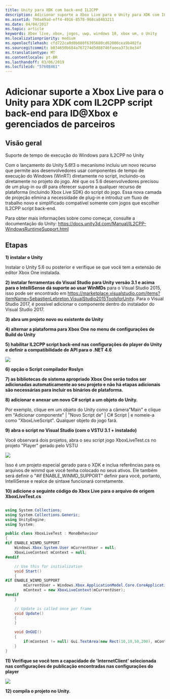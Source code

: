 ```yaml
---
title: Unity para XDK com back-end IL2CPP
description: Adicionar suporte a Xbox Live para o Unity para XDK com IL2CPP script back-end para ID@Xbox e gerenciados de parceiros
ms.assetid: 790a49ad-eff4-4916-8578-968ca8483211
ms.date: 04/04/2017
ms.topic: article
keywords: Xbox live, xbox, jogos, uwp, windows 10, xbox um, o Unity
ms.localizationpriority: medium
ms.openlocfilehash: cfd722ca0d0b080f6395680cd62000cea9b402fa
ms.sourcegitcommit: b034650b684a767274d5d88746faeea373c8e34f
ms.translationtype: MT
ms.contentlocale: pt-BR
ms.lasthandoff: 03/06/2019
ms.locfileid: "57608461"
---
```

# <a name="add-xbox-live-support-to-unity-for-xdk-with-il2cpp-scripting-backend-for-idxbox-and-managed-partners"></a>Adicionar suporte a Xbox Live para o Unity para XDK com IL2CPP script back-end para ID@Xbox e gerenciados de parceiros

## <a name="overview"></a>Visão geral

Suporte de tempo de execução do Windows para IL2CPP no Unity

Com o lançamento do Unity 5.6f3 o mecanismo incluiu um novo recurso que permite aos desenvolvedores usar componentes de tempo de execução do Windows (WinRT) diretamente no script, incluindo-os diretamente no projeto do jogo. Até que os 5.6 desenvolvedores precisou de um plug-in ou dll para oferecer suporte a qualquer recurso de plataforma (incluindo Xbox Live SDK) do script do jogo. Essa nova camada de projeção elimina a necessidade de plug-in e introduz um fluxo de trabalho novo e simplificado compatível somente com jogos que escolher IL2CPP script back-end.

Para obter mais informações sobre como começar, consulte a documentação do Unity: https://docs.unity3d.com/Manual/IL2CPP-WindowsRuntimeSupport.html

## <a name="steps"></a>Etapas

**1) instalar o Unity**

Instalar o Unity 5.6 ou posterior e verifique se que você tem a extensão de editor Xbox One instalada.

**2) instalar ferramentas do Visual Studio para Unity versão 3.1 e acima para o IntelliSense dá suporte ao usar WinMDs** para o Visual Studio 2015, isso pode ser encontrado em https://marketplace.visualstudio.com/items?itemName=SebastienLebreton.VisualStudio2015ToolsforUnity.  Para o Visual Studio 2017, é possível adicionar o componente dentro do instalador do Visual Studio 2017.

**3) abra um projeto novo ou existente do Unity**

**4) alternar a plataforma para Xbox One no menu de configurações de Build do Unity**

**5) habilitar IL2CPP script back-end nas configurações do player do Unity e definir a compatibilidade de API para o .NET 4.6**

![](../images/unity/unity-il2cpp-1.png)

**6) opção o Script compilador Roslyn**

**7) as bibliotecas de sistema apropriado Xbox One serão todos ser adicionadas automaticamente ao seu projeto e não há etapas adicionais são necessárias para incluir os binários de plataforma.**

**8) adicionar e anexar um novo C\# script a um objeto do Unity.**

Por exemplo, clique em um objeto do Unity como a câmera"Main" e clique em "Adicionar componente" \| "Novo Script de" \| C\# Script \| e nomeie-a como "XboxLiveScript". Qualquer objeto do jogo fará.

**9) abra o script no Visual Studio (com o VSTU 3.1 + instalado)**

Você observará dois projetos, abra o seu script jogo XboxLiveTest.cs no projeto "Player" gerado pelo VSTU

![](../images/unity/unity-il2cpp-2.png)

Isso é um projeto especial gerado para o XDK e inclua referências para os arquivos de winmd que você tenha colocado no seus ativos.
Ele também será definir o "#if ENABLE_WINMD_SUPPORT" definir para você, portanto, IntelliSense e realce de sintaxe funcionará corretamente.

**10) adicione o seguinte código do Xbox Live para o arquivo de origem XboxLiveTest.cs**

```csharp

using System.Collections;
using System.Collections.Generic;
using UnityEngine;
using System;

public class XboxLiveTest : MonoBehaviour
{
#if ENABLE_WINMD_SUPPORT
    Windows.Xbox.System.User mCurrentUser = null;
    XboxLiveContext mContext = null;
#endif

    // Use this for initialization
    void Start()
    {
#if ENABLE_WINMD_SUPPORT
        mCurrentUser = Windows.Xbox.ApplicationModel.Core.CoreApplicationContext.CurrentUser;
        mContext = new XboxLiveContext(mCurrentUser);
#endif
    }

    // Update is called once per frame
    void Update()
    {
    }

    void OnGUI()
    {
        if(mContext != null) Gui.TextArea(new Rect(10,10,50,200), mContext.XboxUserId);
    }
}

```

**11) Verifique se você tem a capacidade de 'InternetClient' selecionada nas configurações de publicação encontradas nas configurações do player**

![](../images/unity/unity-il2cpp-3.png)

**12) compila o projeto no Unity.**
